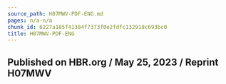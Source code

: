 ```yaml
---
source_path: H07MWV-PDF-ENG.md
pages: n/a-n/a
chunk_id: 6227a185f41384f7373f0e2fdfc132918c693bc0
title: H07MWV-PDF-ENG
---
```

## Published on HBR.org / May 25, 2023 / Reprint H07MWV
